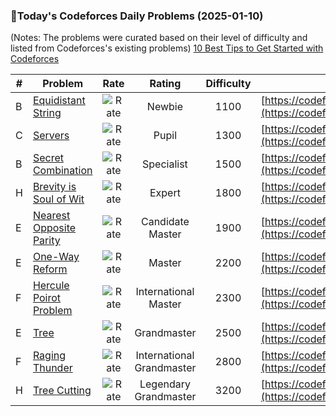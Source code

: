 ### 🌟Today's Codeforces Daily Problems (2025-01-10)
(Notes: The problems were curated based on their level of difficulty and listed from Codeforces's existing problems)
[10 Best Tips to Get Started with Codeforces](https://github.com/ika9810/Codeforces-Daily-Problems/blob/main/10%20Best%20Tips%20to%20Get%20Started%20with%20Codeforces.md)

| # | Problem | Rate| Rating | Difficulty | Contest |
|---| ----- | :--------: | :----------: | :----------: | ---------- |
|B|[Equidistant String](https://codeforces.com/contest/545/problem/B)|![Rate](https://img.shields.io/badge/Newbie-1100-lightgrey)|Newbie|1100|[https://codeforces.com/contest/545](https://codeforces.com/contest/545)|
|C|[Servers](https://codeforces.com/contest/747/problem/C)|![Rate](https://img.shields.io/badge/Pupil-1300-brightgreen)|Pupil|1300|[https://codeforces.com/contest/747](https://codeforces.com/contest/747)|
|B|[Secret Combination](https://codeforces.com/contest/496/problem/B)|![Rate](https://img.shields.io/badge/Specialist-1500-9cf)|Specialist|1500|[https://codeforces.com/contest/496](https://codeforces.com/contest/496)|
|H|[Brevity is Soul of Wit](https://codeforces.com/contest/120/problem/H)|![Rate](https://img.shields.io/badge/Expert-1800-blue)|Expert|1800|[https://codeforces.com/contest/120](https://codeforces.com/contest/120)|
|E|[Nearest Opposite Parity](https://codeforces.com/contest/1272/problem/E)|![Rate](https://img.shields.io/badge/Candidate%20Master-1900-blueviolet)|Candidate Master|1900|[https://codeforces.com/contest/1272](https://codeforces.com/contest/1272)|
|E|[One-Way Reform](https://codeforces.com/contest/723/problem/E)|![Rate](https://img.shields.io/badge/Master-2200-orange)|Master|2200|[https://codeforces.com/contest/723](https://codeforces.com/contest/723)|
|F|[Hercule Poirot Problem](https://codeforces.com/contest/46/problem/F)|![Rate](https://img.shields.io/badge/International%20Master-2300-orange)|International Master|2300|[https://codeforces.com/contest/46](https://codeforces.com/contest/46)|
|E|[Tree](https://codeforces.com/contest/23/problem/E)|![Rate](https://img.shields.io/badge/Grandmaster-2500-red)|Grandmaster|2500|[https://codeforces.com/contest/23](https://codeforces.com/contest/23)|
|F|[Raging Thunder](https://codeforces.com/contest/1371/problem/F)|![Rate](https://img.shields.io/badge/International%20Grandmaster-2800-red)|International Grandmaster|2800|[https://codeforces.com/contest/1371](https://codeforces.com/contest/1371)|
|H|[Tree Cutting](https://codeforces.com/contest/1799/problem/H)|![Rate](https://img.shields.io/badge/Legendary%20Grandmaster-3200-red)|Legendary Grandmaster|3200|[https://codeforces.com/contest/1799](https://codeforces.com/contest/1799)|
